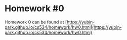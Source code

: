# Homework #0

Homework 0 can be found at [https://yubin-park.github.io/cs534/homework/hw0.html](https://yubin-park.github.io/cs534/homework/hw0.html)
